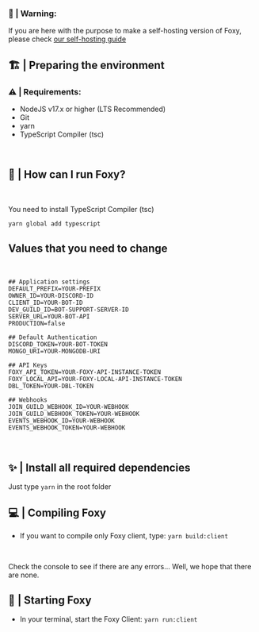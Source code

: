### 📕 | Warning:
If you are here with the purpose to make a self-hosting version of Foxy, please check [our self-hosting guide](SELF-HOSTING.md)
<br>

## 🏗 | Preparing the environment

### ⚠ | Requirements:

- NodeJS v17.x or higher (LTS Recommended)
- Git
- yarn
- TypeScript Compiler (tsc)
<br>

## 🤔 | How can I run Foxy?
<br>
<p>You need to install TypeScript Compiler (tsc)</p>

```bash
yarn global add typescript
```

## Values that you need to change
<br>

```
## Application settings
DEFAULT_PREFIX=YOUR-PREFIX
OWNER_ID=YOUR-DISCORD-ID
CLIENT_ID=YOUR-BOT-ID
DEV_GUILD_ID=BOT-SUPPORT-SERVER-ID
SERVER_URL=YOUR-BOT-API
PRODUCTION=false

## Default Authentication
DISCORD_TOKEN=YOUR-BOT-TOKEN
MONGO_URI=YOUR-MONGODB-URI

## API Keys
FOXY_API_TOKEN=YOUR-FOXY-API-INSTANCE-TOKEN
FOXY_LOCAL_API=YOUR-FOXY-LOCAL-API-INSTANCE-TOKEN
DBL_TOKEN=YOUR-DBL-TOKEN

## Webhooks
JOIN_GUILD_WEBHOOK_ID=YOUR-WEBHOOK
JOIN_GUILD_WEBHOOK_TOKEN=YOUR-WEBHOOK
EVENTS_WEBHOOK_ID=YOUR-WEBHOOK
EVENTS_WEBHOOK_TOKEN=YOUR-WEBHOOK
```
<br>

## ✨ | Install all required dependencies
Just type `yarn` in the root folder

## 💻 | Compiling Foxy
- If you want to compile only Foxy client, type: `yarn build:client`
<br>

<p>Check the console to see if there are any errors... Well, we hope that there are none.</p>

## 🤩 | Starting Foxy
- In your terminal, start the Foxy Client: `yarn run:client`
